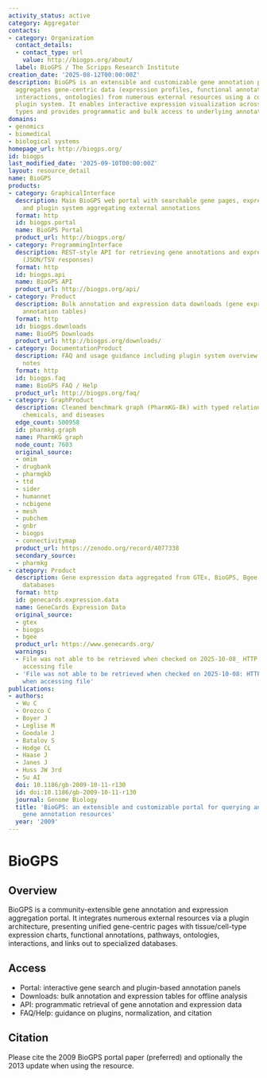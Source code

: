 ```yaml
---
activity_status: active
category: Aggregator
contacts:
- category: Organization
  contact_details:
  - contact_type: url
    value: http://biogps.org/about/
  label: BioGPS / The Scripps Research Institute
creation_date: '2025-08-12T00:00:00Z'
description: BioGPS is an extensible and customizable gene annotation portal that
  aggregates gene-centric data (expression profiles, functional annotations, pathways,
  interactions, ontologies) from numerous external resources using a community-driven
  plugin system. It enables interactive expression visualization across tissues/cell
  types and provides programmatic and bulk access to underlying annotation tables.
domains:
- genomics
- biomedical
- biological systems
homepage_url: http://biogps.org/
id: biogps
last_modified_date: '2025-09-10T00:00:00Z'
layout: resource_detail
name: BioGPS
products:
- category: GraphicalInterface
  description: Main BioGPS web portal with searchable gene pages, expression charts,
    and plugin system aggregating external annotations
  format: http
  id: biogps.portal
  name: BioGPS Portal
  product_url: http://biogps.org/
- category: ProgrammingInterface
  description: REST-style API for retrieving gene annotations and expression data
    (JSON/TSV responses)
  format: http
  id: biogps.api
  name: BioGPS API
  product_url: http://biogps.org/api/
- category: Product
  description: Bulk annotation and expression data downloads (gene expression compendia,
    annotation tables)
  format: http
  id: biogps.downloads
  name: BioGPS Downloads
  product_url: http://biogps.org/downloads/
- category: DocumentationProduct
  description: FAQ and usage guidance including plugin system overview and data interpretation
    notes
  format: http
  id: biogps.faq
  name: BioGPS FAQ / Help
  product_url: http://biogps.org/faq/
- category: GraphProduct
  description: Cleaned benchmark graph (PharmKG-8k) with typed relations between genes,
    chemicals, and diseases
  edge_count: 500958
  id: pharmkg.graph
  name: PharmKG graph
  node_count: 7603
  original_source:
  - omim
  - drugbank
  - pharmgkb
  - ttd
  - sider
  - humannet
  - ncbigene
  - mesh
  - pubchem
  - gnbr
  - biogps
  - connectivitymap
  product_url: https://zenodo.org/record/4077338
  secondary_source:
  - pharmkg
- category: Product
  description: Gene expression data aggregated from GTEx, BioGPS, Bgee and other expression
    databases
  format: http
  id: genecards.expression.data
  name: GeneCards Expression Data
  original_source:
  - gtex
  - biogps
  - bgee
  product_url: https://www.genecards.org/
  warnings:
  - File was not able to be retrieved when checked on 2025-10-08_ HTTP 403 error when
    accessing file
  - 'File was not able to be retrieved when checked on 2025-10-08: HTTP 403 error
    when accessing file'
publications:
- authors:
  - Wu C
  - Orozco C
  - Boyer J
  - Leglise M
  - Goodale J
  - Batalov S
  - Hodge CL
  - Haase J
  - Janes J
  - Huss JW 3rd
  - Su AI
  doi: 10.1186/gb-2009-10-11-r130
  id: doi:10.1186/gb-2009-10-11-r130
  journal: Genome Biology
  title: 'BioGPS: an extensible and customizable portal for querying and organizing
    gene annotation resources'
  year: '2009'
---
```

# BioGPS

## Overview

BioGPS is a community-extensible gene annotation and expression aggregation portal. It integrates numerous external resources via a plugin architecture, presenting unified gene-centric pages with tissue/cell-type expression charts, functional annotations, pathways, ontologies, interactions, and links out to specialized databases.

## Access

- Portal: interactive gene search and plugin-based annotation panels
- Downloads: bulk annotation and expression tables for offline analysis
- API: programmatic retrieval of gene annotation and expression data
- FAQ/Help: guidance on plugins, normalization, and citation

## Citation

Please cite the 2009 BioGPS portal paper (preferred) and optionally the 2013 update when using the resource.